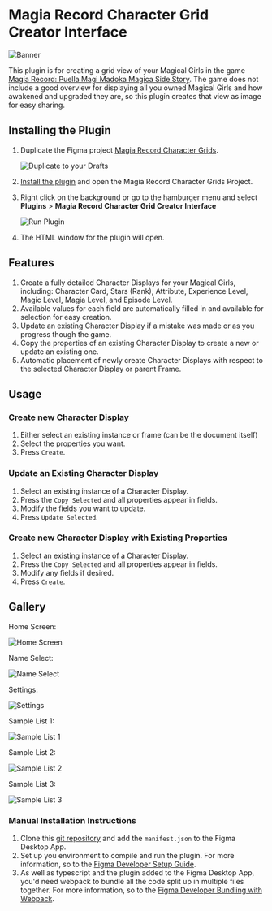 # Magia Record Character Grid Creator Interface

![Banner](https://raw.githubusercontent.com/Leochan6/figma-magireco/master/readme/Banner.png)

This plugin is for creating a grid view of your Magical Girls in the game [Magia Record: Puella Magi Madoka Magica Side Story](https://magiarecord-en.com/). The game does not include a good overview for displaying all you owned Magical Girls and how awakened and upgraded they are, so this plugin creates that view as image for easy sharing.

## Installing the Plugin
1. Duplicate the Figma project [Magia Record Character Grids](https://www.figma.com/file/jcgWY0YGzPbAwBp47LV3oL/Magia-Record-Character-Grids). 

    ![Duplicate to your Drafts](https://raw.githubusercontent.com/Leochan6/figma-magireco/master/readme/DuplicateToDrafts.png)

2. [Install the plugin](https://www.figma.com/c/plugin/764389386376321679/Magia-Record-Character-Grid-Creator-Interface) and open the Magia Record Character Grids Project.
3. Right click on the background or go to the hamburger menu and select **Plugins** > **Magia Record Character Grid Creator Interface**

    ![Run Plugin](https://raw.githubusercontent.com/Leochan6/figma-magireco/master/readme/RunPlugin.png)

4. The HTML window for the plugin will open.

## Features
1. Create a fully detailed Character Displays for your Magical Girls, including: Character Card, Stars (Rank), Attribute, Experience Level, Magic Level, Magia Level, and Episode Level.
2. Available values for each field are automatically filled in and available for selection for easy creation.
3. Update an existing Character Display if a mistake was made or as you progress though the game.
4. Copy the properties of an existing Character Display to create a new or update an existing one.
5. Automatic placement of newly create Character Displays with respect to the selected Character Display or parent Frame.

## Usage

### Create new Character Display
1. Either select an existing instance or frame (can be the document itself)
2. Select the properties you want.
3. Press `Create`.

### Update an Existing Character Display
1. Select an existing instance of a Character Display.
2. Press the `Copy Selected` and all properties appear in fields.
3. Modify the fields you want to update.
3. Press `Update Selected`. 

### Create new Character Display with Existing Properties
1. Select an existing instance of a Character Display.
2. Press the `Copy Selected` and all properties appear in fields.
3. Modify any fields if desired.
4. Press `Create`.

## Gallery
Home Screen:

![Home Screen](https://raw.githubusercontent.com/Leochan6/figma-magireco/master/readme/Home.png)

Name Select:

![Name Select](https://raw.githubusercontent.com/Leochan6/figma-magireco/master/readme/SelectName.png)

Settings:

![Settings](https://raw.githubusercontent.com/Leochan6/figma-magireco/master/readme/Settings.png)

Sample List 1:

![Sample List 1](https://raw.githubusercontent.com/Leochan6/figma-magireco/master/readme/SampleList1.png)

Sample List 2:

![Sample List 2](https://raw.githubusercontent.com/Leochan6/figma-magireco/master/readme/SampleList2.png)

Sample List 3:

![Sample List 3](https://raw.githubusercontent.com/Leochan6/figma-magireco/master/readme/SampleList3.png)


### Manual Installation Instructions

1. Clone this [git repository](https://github.com/Leochan6/figma-magireco) and add the `manifest.json` to the Figma Desktop App.
2. Set up you environment to compile and run the plugin. For more information, so to the [Figma Developer Setup Guide](https://www.figma.com/plugin-docs/setup/).
3. As well as typescript and the plugin added to the Figma Desktop App, you'd need webpack to bundle all the code split up in multiple files together. For more information, so to the [Figma Developer Bundling with Webpack](https://www.figma.com/plugin-docs/bundling-webpack/).